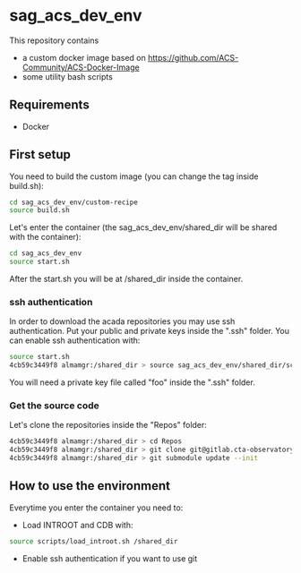 # sag_acs_dev_env

This repository contains 
* a custom docker image based on https://github.com/ACS-Community/ACS-Docker-Image 
* some utility bash scripts

## Requirements
* Docker 

## First setup

You need to build the custom image (you can change the tag inside build.sh):
```bash
cd sag_acs_dev_env/custom-recipe
source build.sh
```
Let's enter the container (the sag_acs_dev_env/shared_dir will be shared with the container):
```bash
cd sag_acs_dev_env
source start.sh
```
After the start.sh you will be at /shared_dir inside the container.

### ssh authentication
In order to download the acada repositories you may use ssh authentication. Put your public and private keys inside the ".ssh" folder. You can enable ssh authentication with:
```bash
source start.sh
4cb59c3449f8 almamgr:/shared_dir > source sag_acs_dev_env/shared_dir/scripts/enable_ssh_key.sh foo
```
You will need a private key file called "foo" inside the ".ssh" folder.

### Get the source code
Let's clone the repositories inside the "Repos" folder:
```bash
4cb59c3449f8 almamgr:/shared_dir > cd Repos
4cb59c3449f8 almamgr:/shared_dir > git clone git@gitlab.cta-observatory.org:cta-computing/acada/science-alert-generation.git
4cb59c3449f8 almamgr:/shared_dir > git submodule update --init
```


## How to use the environment

Everytime you enter the container you need to:
* Load INTROOT and CDB with:
```bash
source scripts/load_introot.sh /shared_dir
```
* Enable ssh authentication if you want to use git

